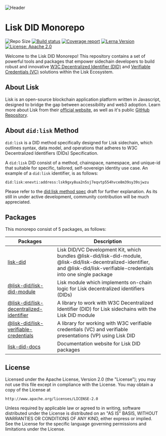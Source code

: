 ![Header](https://raw.githubusercontent.com/aldhosutra/lisk-did/HEAD/static/lisk-did-monorepo-header.jpg)

# Lisk DID Monorepo

![Repo Size](https://img.shields.io/github/repo-size/aldhosutra/lisk-did)
[![Build status](https://img.shields.io/github/actions/workflow/status/aldhosutra/lisk-did/codecov.yml?branch=main)](https://github.com/aldhosutra/lisk-did/actions)
[![Coverage report](https://codecov.io/gh/aldhosutra/lisk-did/branch/main/graph/badge.svg?precision=2)](https://app.codecov.io/gh/aldhosutra/lisk-did)
[![Lerna Version](https://img.shields.io/github/lerna-json/v/aldhosutra/lisk-did)](https://github.com/aldhosutra/lisk-did/blob/main/lerna.json)
[![License: Apache 2.0](https://img.shields.io/github/license/aldhosutra/lisk-did?color=green)](http://www.apache.org/licenses/LICENSE-2.0)

Welcome to the Lisk DID Monorepo! This repository contains a set of powerful tools and packages that empower sidechain developers to build robust and innovative [W3C Decentralized Identifier (DID)](https://www.w3.org/TR/did-core/) and [Verifiable Credentials (VC)](https://www.w3.org/TR/vc-data-model/) solutions within the Lisk Ecosystem.

## About Lisk

Lisk is an open-source blockchain application platform written in Javascript, designed to bridge the gap between accessibility and web3 adoption. Learn more about Lisk from their [official website](https://lisk.com), as well as it's public [GitHub Repository](https://github.com/LiskHQ).

## About `did:lisk` Method

`did:lisk` is a DID method specifically designed for Lisk sidechain, which outlines syntax, data model, and operations that adheres to W3C Decentralized Identifiers (DIDs) Specification.

A `did:lisk` DID consist of a method, chainspace, namespace, and unique-id that suitable for specific, tailored, self-sovereign identity use case. An example of a `did:lisk` identifier, is as follows:

```abnf
did:lisk:enevti:address:lsk9gxy8ua2n5sj7eqvtp554hvce8m39sy39sjwzu
```

Please refer to the [did:lisk method spec](https://github.com/aldhosutra/lisk-did/blob/main/packages/lisk-did-module/docs/did-method-spec.md) draft for further explanation. As its still in under active development, community contribution will be much appreciated.

## Packages

This monorepo consist of 5 packages, as follows:

| Packages                                                                                                     | Description                                                                                                                                                                      |
| ------------------------------------------------------------------------------------------------------------ | -------------------------------------------------------------------------------------------------------------------------------------------------------------------------------- |
| [lisk-did](https://npmjs.com/package/lisk-did)                                                               | Lisk DID/VC Development Kit, which bundles @lisk-did/lisk-did-module, @lisk-did/lisk-decentralized-identifier, and @lisk-did/lisk-verifiable-credentials into one single package |
| [@lisk-did/lisk-did-module](https://npmjs.com/package/@lisk-did/lisk-did-module)                             | Lisk module which implements on-chain logic for Lisk decentralized identifiers (DIDs)                                                                                            |
| [@lisk-did/lisk-decentralized-identifier](https://npmjs.com/package/@lisk-did/lisk-decentralized-identifier) | A library to work with W3C Decentralized Identifier (DID) for Lisk sidechains with the Lisk DID module                                                                           |
| [@lisk-did/lisk-verifiable-credentials](https://npmjs.com/package/@lisk-did/lisk-verifiable-credentials)     | A library for working with W3C verifiable credentials (VC) and verifiable presentations (VP) using Lisk DID                                                                      |
| [lisk-did-docs](https://lisk-did.js.org)                                                                     | Documentation website for Lisk DID packages                                                                                                                                      |

## License

Licensed under the Apache License, Version 2.0 (the "License");
you may not use this file except in compliance with the License.
You may obtain a copy of the License at

    http://www.apache.org/licenses/LICENSE-2.0

Unless required by applicable law or agreed to in writing, software
distributed under the License is distributed on an "AS IS" BASIS,
WITHOUT WARRANTIES OR CONDITIONS OF ANY KIND, either express or implied.
See the License for the specific language governing permissions and
limitations under the License.
